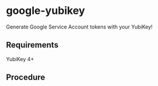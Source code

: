 # google-yubikey
Generate Google Service Account tokens with your YubiKey!

## Requirements
YubiKey 4+

## Procedure
